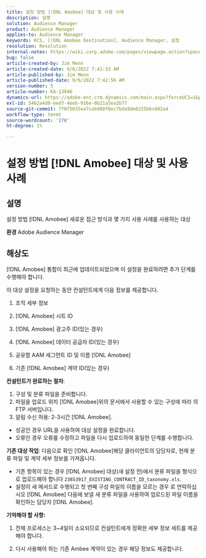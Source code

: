 ```yaml
---
title: 설정 방법 [!DNL Amobee] 대상 및 사용 사례
description: 설명
solution: Audience Manager
product: Audience Manager
applies-to: Audience Manager
keywords: KCS, [!DNL Amobee Destination], Audience Manager, 설정
resolution: Resolution
internal-notes: https://wiki.corp.adobe.com/pages/viewpage.action?spaceKey=MCPI&title=Turn+Amobee+-+AAM+Destination
bug: false
article-created-by: Jim Menn
article-created-date: 9/6/2022 7:41:33 AM
article-published-by: Jim Menn
article-published-date: 9/6/2022 7:42:56 AM
version-number: 5
article-number: KA-13946
dynamics-url: https://adobe-ent.crm.dynamics.com/main.aspx?forceUCI=1&pagetype=entityrecord&etn=knowledgearticle&id=1aac9553-b72d-ed11-9db1-0022480866ad
exl-id: 5462a4d0-eed7-4eeb-916e-0b21a5ea2b77
source-git-commit: 7f0f5035ea7cebd60f6ec7bda9de6225b6c602a4
workflow-type: tm+mt
source-wordcount: '278'
ht-degree: 1%

---
```


# 설정 방법 [!DNL Amobee] 대상 및 사용 사례

## 설명


설정 방법 [!DNL Amobee] 새로운 접근 방식과 몇 가지 사용 사례를 사용하는 대상

<b>환경</b>
Adobe Audience Manager


## 해상도


[!DNL Amobee] 통합이 최근에 업데이트되었으며 이 설정을 완료하려면 추가 단계를 수행해야 합니다.

이 대상 설정을 요청하는 동안 컨설턴트에게 다음 정보를 제공합니다.

1. 조직 세부 정보

2. [!DNL Amobee] 시트 ID

3. [!DNL Amobee] 광고주 ID(있는 경우)

4. [!DNL Amobee] 데이터 공급자 ID(있는 경우)

5. 공유할 AAM 세그먼트 ID 및 이름 [!DNL Amobee]

6. 기존 [!DNL Amobee] 계약 ID(있는 경우)

<b>컨설턴트가 완료하는 절차</b>:

1. 구성 및 분류 파일을 준비합니다.
2. 파일을 업로드 위치 [!DNL Amobee]위의 문서에서 사용할 수 있는 구성에 따라 의 FTP 서버입니다.
3. 알림 수신 허용: 2-3시간 [!DNL Amobee].


- 성공인 경우 URL을 사용하여 대상 설정을 완료합니다.
- 오류인 경우 오류를 수정하고 파일을 다시 업로드하여 동일한 단계를 수행합니다.


<b>기존 대상 작업</b>: 다음으로 확인 [!DNL Amobee]해당 클라이언트의 담당자로, 현재 분류 파일 및 계약 세부 정보를 가져옵니다.

- 기존 항목이 있는 경우 [!DNL Amobee] 대상(새 설정 전)에서 분류 파일을 형식으로 업로드해야 합니다 `23653917_EXISTING_CONTRACT_ID_taxonomy.xls`.
- 설정이 새 메서드로 수행되고 첫 번째 구성 파일의 이름을 모르는 경우 로 연락하십시오 [!DNL Amobee] 다음에 보낼 새 분류 파일을 사용하여 업로드된 파일 이름을 확인하는 담당자 [!DNL Amobee].


<b>기억해야 할 사항:</b>

1. 전체 프로세스는 3~4일이 소요되므로 컨설턴트에게 정확한 세부 정보 세트를 제공해야 합니다.

2. 다시 사용해야 하는 기존 Ambee 계약이 있는 경우 해당 정보도 제공합니다.
